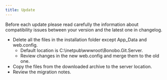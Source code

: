 ```yaml
---
title: Update
---
```


Before each update please read carefully the information about compatibility issues between your version and the latest one in changelog.

- Delete all the files in the installation folder except App_Data and web.config.
  - Default location is C:\inetpub\wwwroot\Bonobo.Git.Server.
  - Review changes in the new web.config and merge them to the old one.
- Copy the files from the downloaded archive to the server location.
- Review the migration notes.

